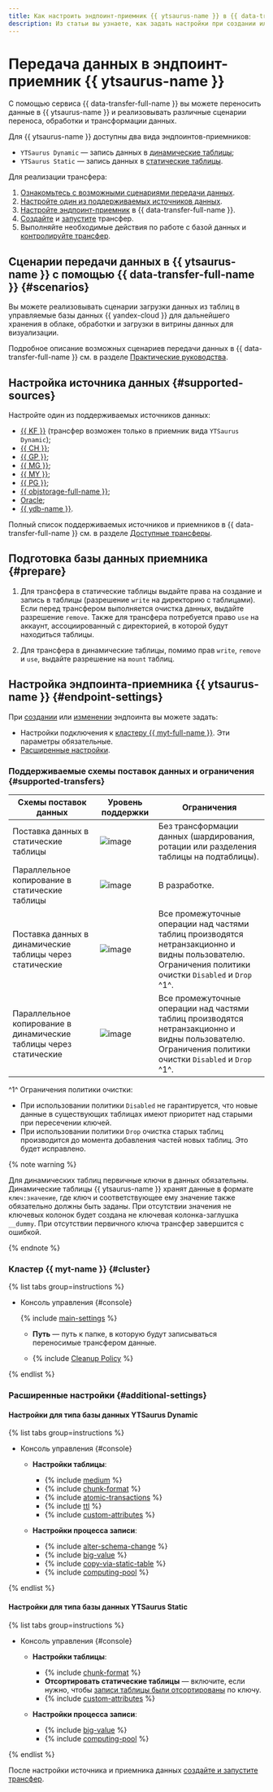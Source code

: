 ```yaml
---
title: Как настроить эндпоинт-приемник {{ ytsaurus-name }} в {{ data-transfer-full-name }}
description: Из статьи вы узнаете, как задать настройки при создании или изменении эндпоинта-приемника {{ ytsaurus-name }} в {{ data-transfer-full-name }}.
---
```


# Передача данных в эндпоинт-приемник {{ ytsaurus-name }}

С помощью сервиса {{ data-transfer-full-name }} вы можете переносить данные в {{ ytsaurus-name }} и реализовывать различные сценарии переноса, обработки и трансформации данных.


Для {{ ytsaurus-name }} доступны два вида эндпоинтов-приемников:

* `YTSaurus Dynamic` — запись данных в [динамические таблицы](https://ytsaurus.tech/docs/ru/user-guide/dynamic-tables/overview);
* `YTSaurus Static` — запись данных в [статические таблицы](https://ytsaurus.tech/docs/ru/user-guide/storage/static-tables).


Для реализации трансфера:

1. [Ознакомьтесь с возможными сценариями передачи данных](#scenarios).
1. [Настройте один из поддерживаемых источников данных](#supported-sources).
1. [Настройте эндпоинт-приемник](#endpoint-settings) в {{ data-transfer-full-name }}.
1. [Cоздайте](../../transfer.md#create) и [запустите](../../transfer.md#activate) трансфер.
1. Выполняйте необходимые действия по работе с базой данных и [контролируйте трансфер](../../monitoring.md).


## Сценарии передачи данных в {{ ytsaurus-name }} с помощью {{ data-transfer-full-name }} {#scenarios}

Вы можете реализовывать сценарии загрузки данных из таблиц в управляемые базы данных {{ yandex-cloud }} для дальнейшего хранения в облаке, обработки и загрузки в витрины данных для визуализации.

Подробное описание возможных сценариев передачи данных в {{ data-transfer-full-name }} см. в разделе [Практические руководства](../../../tutorials/index.md).

## Настройка источника данных {#supported-sources}

Настройте один из поддерживаемых источников данных:

* [{{ KF }}](../source/kafka.md) (трансфер возможен только в приемник вида `YTSaurus Dynamic`);
* [{{ CH }}](../source/clickhouse.md);
* [{{ GP }}](../source/greenplum.md);
* [{{ MG }}](../source/mongodb.md);
* [{{ MY }}](../source/mysql.md);
* [{{ PG }}](../source/postgresql.md);
* [{{ objstorage-full-name }}](../source/object-storage.md);
* [Oracle](../source/oracle.md);
* [{{ ydb-name }}](../source/ydb.md).

Полный список поддерживаемых источников и приемников в {{ data-transfer-full-name }} см. в разделе [Доступные трансферы](../../../transfer-matrix.md).

## Подготовка базы данных приемника {#prepare}

1. Для трансфера в статические таблицы выдайте права на создание и запись в таблицы (разрешение `write` на директорию с таблицами). Если перед трансфером выполняется очистка данных, выдайте разрешение `remove`. Также для трансфера потребуется право `use` на аккаунт, ассоциированный с директорией, в которой будут находиться таблицы.

1. Для трансфера в динамические таблицы, помимо прав `write`, `remove` и `use`, выдайте разрешение на `mount` таблиц.

## Настройка эндпоинта-приемника {{ ytsaurus-name }} {#endpoint-settings}

При [создании](../index.md#create) или [изменении](../index.md#update) эндпоинта вы можете задать:

* Настройки подключения к [кластеру {{ myt-full-name }}](#cluster). Эти параметры обязательные.
* [Расширенные настройки](#additional-settings).

### Поддерживаемые схемы поставок данных и ограничения {#supported-transfers}

| Схемы поставок данных                                             | Уровень поддержки                            | Ограничения                                                                                                                                              |
|-------------------------------------------------------------------|----------------------------------------------|----------------------------------------------------------------------------------------------------------------------------------------------------------|
| Поставка данных в статические таблицы                             | ![image](../../../../_assets/common/yes.svg) | Без трансформации данных (шардирования, ротации или разделения таблицы на подтаблицы).                                                                    |
| Параллельное копирование в статические таблицы                    | ![image](../../../../_assets/common/no.svg)  | В разработке.                                                                                                                        |
| Поставка данных в динамические таблицы через статические          | ![image](../../../../_assets/common/yes.svg) | Все промежуточные операции над частями таблиц производятся нетранзакционно и видны пользователю.<br>Ограничения политики очистки `Disabled` и `Drop` ^1^. |
| Параллельное копирование в динамические таблицы через статические | ![image](../../../../_assets/common/yes.svg) | Все промежуточные операции над частями таблиц производятся нетранзакционно и видны пользователю.<br>Ограничения политики очистки `Disabled` и `Drop` ^1^. |

^1^ Ограничения политики очистки:
* При использовании политики `Disabled` не гарантируется, что новые данные в существующих таблицах имеют приоритет над старыми при пересечении ключей.
* При использовании политики `Drop` очистка старых таблиц производится до момента добавления частей новых таблиц. Это будет исправлено.

{% note warning %}

Для динамических таблиц первичные ключи в данных обязательны. Динамические таблицы {{ ytsaurus-name }} хранят данные в формате `ключ:значение`, где ключ и соответствующее ему значение также обязательно должны быть заданы. При отсутствии значения не ключевых колонок будет создана не ключевая колонка-заглушка `__dummy`. При отсутствии первичного ключа трансфер завершится с ошибкой.

{% endnote %}

### Кластер {{ myt-name }} {#cluster}

{% list tabs group=instructions %}

- Консоль управления {#console}

  
  {% include [main-settings](../../../../_includes/data-transfer/fields/yt/ui/main-settings.md) %}

  * **Путь** — путь к папке, в которую будут записываться переносимые трансфером данные.


  * {% include [Cleanup Policy](../../../../_includes/data-transfer/fields/common/ui/cleanup-policy-disabled-drop.md) %}

{% endlist %}


### Расширенные настройки {#additional-settings}


#### Настройки для типа базы данных YTSaurus Dynamic

{% list tabs group=instructions %}

- Консоль управления {#console}

    * **Настройки таблицы**:

        * {% include [medium](../../../../_includes/data-transfer/fields/yt/ui/medium.md) %}
        * {% include [chunk-format](../../../../_includes/data-transfer/fields/yt/ui/chunk-format.md) %}
        * {% include [atomic-transactions](../../../../_includes/data-transfer/fields/yt/ui/atomic-transactions.md) %}
        * {% include [ttl](../../../../_includes/data-transfer/fields/yt/ui/ttl.md) %}
        * {% include [custom-attributes](../../../../_includes/data-transfer/fields/yt/ui/custom-attributes.md) %}

    * **Настройки процесса записи**:

        * {% include [alter-schema-change](../../../../_includes/data-transfer/fields/alter-schema-change.md) %}
        * {% include [big-value](../../../../_includes/data-transfer/fields/yt/ui/big-value.md) %}
        * {% include [сopy-via-static-table](../../../../_includes/data-transfer/fields/yt/ui/copy-via-static-table.md) %}
        * {% include [computing-pool](../../../../_includes/data-transfer/fields/yt/ui/computing-pool.md) %}

{% endlist %}

#### Настройки для типа базы данных YTSaurus Static

{% list tabs group=instructions %}

- Консоль управления {#console}

    * **Настройки таблицы**:

        * {% include [chunk-format](../../../../_includes/data-transfer/fields/yt/ui/chunk-format.md) %}
        * **Отсортировать статические таблицы** — включите, если нужно, чтобы [записи таблицы были отсортированы](https://ytsaurus.tech/docs/ru/user-guide/storage/static-tables#sorted_tables) по ключу.
        * {% include [custom-attributes](../../../../_includes/data-transfer/fields/yt/ui/custom-attributes.md) %}

    * **Настройки процесса записи**:

        * {% include [big-value](../../../../_includes/data-transfer/fields/yt/ui/big-value.md) %}
        * {% include [computing-pool](../../../../_includes/data-transfer/fields/yt/ui/computing-pool.md) %}

{% endlist %}

После настройки источника и приемника данных [создайте и запустите трансфер](../../transfer.md#create).

